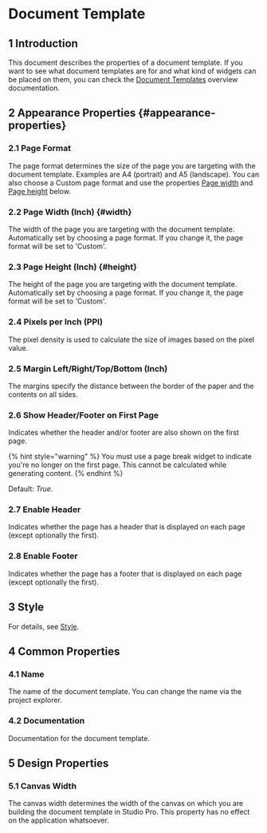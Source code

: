 # Document Template

## 1 Introduction

This document describes the properties of a document template. If you want to see what document templates are for and what kind of widgets can be placed on them, you can check the [Document Templates](document-templates) overview documentation.

## 2 Appearance Properties {#appearance-properties}

### 2.1 Page Format

The page format determines the size of the page you are targeting with the document template. Examples are A4 (portrait) and A5 (landscape). You can also choose a Custom page format and use the properties [Page width](#width) and [Page height](#height) below.

### 2.2 Page Width (Inch) {#width}

The width of the page you are targeting with the document template. Automatically set by choosing a page format. If you change it, the page format will be set to 'Custom'.

### 2.3 Page Height (Inch) {#height}

The height of the page you are targeting with the document template. Automatically set by choosing a page format. If you change it, the page format will be set to 'Custom'.

### 2.4 Pixels per Inch (PPI)

The pixel density is used to calculate the size of images based on the pixel value.

### 2.5 Margin Left/Right/Top/Bottom (Inch)

The margins specify the distance between the border of the paper and the contents on all sides.

### 2.6 Show Header/Footer on First Page

Indicates whether the header and/or footer are also shown on the first page.

{% hint style="warning" %}
You must use a page break widget to indicate you're no longer on the first page. This cannot be calculated while generating content.
{% endhint %}

Default: *True.*

### 2.7 Enable Header

Indicates whether the page has a header that is displayed on each page (except optionally the first).

### 2.8 Enable Footer

Indicates whether the page has a footer that is displayed on each page (except optionally the first).

## 3 Style

For details, see [Style](style).

## 4 Common Properties

### 4.1 Name

The name of the document template. You can change the name via the project explorer.

### 4.2 Documentation

Documentation for the document template.

## 5 Design Properties

### 5.1 Canvas Width

The canvas width determines the width of the canvas on which you are building the document template in Studio Pro. This property has no effect on the application whatsoever.
